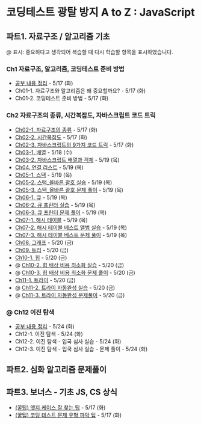 # 코딩테스트 광탈 방지 A to Z : JavaScript

## 파트1. 자료구조 / 알고리즘 기초

@ 표시: 중요하다고 생각되어 복습할 때 다시 학습할 항목을 표시하였습니다.

### Ch1 자료구조, 알고리즘, 코딩테스트 준비 방법

- [공부 내용 정리](./파트1/Ch01.md) - 5/17 (화)
- Ch01-1. 자료구조와 알고리즘은 왜 중요할까요? - 5/17 (화)
- Ch01-2. 코딩테스트 준비 방법 - 5/17 (화)

### Ch2 자료구조의 종류, 시간복잡도, 자바스크립트 코드 트릭

- [Ch02-1. 자료구조의 종류](./파트1/Ch02-1.md) - 5/17 (화)
- [Ch02-2. 시간복잡도](./파트1/Ch02-2.md) - 5/17 (화)
- [Ch02-3. 자바스크립트의 9가지 코드 트릭](./파트1/Ch02-3.md) - 5/17 (화)
- [Ch03-1. 배열](./파트1/Ch03-1.md) - 5/18 (수)
- [Ch03-2. 자바스크립트 배열과 객체](./파트1/Ch03-2.md) - 5/19 (목)
- [Ch04. 연결 리스트](./파트1/Ch04.md) - 5/19 (목)
- [Ch05-1. 스택](./파트1/Ch05-1.md) - 5/19 (목)
- [Ch05-2. 스택\_올바른 괄호 실습](./파트1/Ch05-2.md) - 5/19 (목)
- [Ch05-3. 스택\_올바른 괄호 문제 풀이](./파트1/Ch05-3.md) - 5/19 (목)
- [Ch06-1. 큐](./파트1/Ch06-1.md) - 5/19 (목)
- [Ch06-2. 큐 프린터 실습](./파트1/Ch06-2.md) - 5/19 (목)
- [Ch06-3. 큐 프린터 문제 풀이](./파트1/Ch06-3.md) - 5/19 (목)
- [Ch07-1. 해시 테이블](./파트1/Ch07-1.md) - 5/19 (목)
- [Ch07-2. 해시 테이블 베스트 앨범 실습](./파트1/Ch07-2.md) - 5/19 (목)
- [Ch07-3. 해시 테이블 베스트 문제 풀이](./파트1/Ch07-3.md) - 5/19 (목)
- [Ch08. 그래프](./파트1/Ch08.md) - 5/20 (금)
- [Ch09. 트리](./파트1/Ch09.md) - 5/20 (금)
- [Ch10-1. 힙](./파트1/Ch10-1.md) - 5/20 (금)
- @ [Ch10-2. 힙 배상 비용 최소화 실습](./파트1/Ch10-2.md) - 5/20 (금)
- @ [Ch10-3. 힙 배상 비용 최소화 문제 풀이](./파트1/Ch10-3.md) - 5/20 (금)
- [Ch11-1. 트라이](./파트1/Ch11-1.md) - 5/20 (금)
- @ [Ch11-2. 트라이 자동완성 실습](./파트1/Ch11-2.md) - 5/20 (금)
- @ [Ch11-3. 트라이 자동완성 문제풀이](./파트1/Ch11-3.md) - 5/20 (금)

### @ Ch12 이진 탐색

- [공부 내용 정리](./파트1/Ch12.md) - 5/24 (화)
- Ch12-1. 이진 탐색 - 5/24 (화)
- Ch12-2. 이진 탐색 - 입국 심사 실습 - 5/24 (화)
- Ch12-3. 이진 탐색 - 입국 심사 실습 - 문제 풀이 - 5/24 (화)

## 파트2. 심화 알고리즘 문제풀이

## 파트3. 보너스 - 기초 JS, CS 상식

- [(꿀팁) 엣지 케이스 잘 찾는 팁](./파트3/tip-edge-case.md) - 5/17 (화)
- [(꿀팁) 코딩 테스트 문제 유형 파악 팁](./파트3/tip-problem-reading.md) - 5/17 (화)
